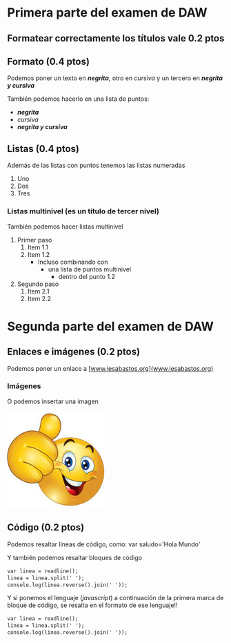 # Primera parte del examen de DAW
## Formatear correctamente los títulos vale 0.2 ptos
## Formato (0.4 ptos)
Podemos poner un texto en ***negrita***, otro en _cursiva_ y un tercero en ***_negrita y cursiva_***


También podemos hacerlo en una lista de puntos:
* ***negrita***
* _cursiva_
* ***_negrita y cursiva_***

## Listas (0.4 ptos)
Además de las listas con puntos tenemos las listas numeradas
1. Uno
2. Dos
3. Tres

### Listas multinivel (es un título de tercer nivel)
También podemos hacer listas multinivel
1. Primer paso
    1. Item 1.1
    2. Item 1.2
        * Incluso combinando con
            * una lista de puntos multinivel
                * dentro del punto 1.2
2. Segundo paso
    1. Item 2.1
    2. Item 2.2

# Segunda parte del examen de DAW
## Enlaces e imágenes (0.2 ptos)
Podemos poner un enlace a [www.iesabastos.org](www.iesabastos.org)

### Imágenes
O podemos insertar una imagen

![Pulgar arriba](./pulgar_arriba.jpg)

## Código (0.2 ptos)
Podemos resaltar líneas de código, como: var saludo='Hola Mundo'

Y también podemos resaltar bloques de código

```
var linea = readline();
linea = linea.split(' ');
console.log(linea.reverse().join(' '));
```

Y si ponemos el lenguaje (_javascript_) a continuación de la primera marca de bloque de código, se resalta en el formato de ese lenguaje!!
```(javascript)
var linea = readline();
linea = linea.split(' ');
console.log(linea.reverse().join(' '));
```